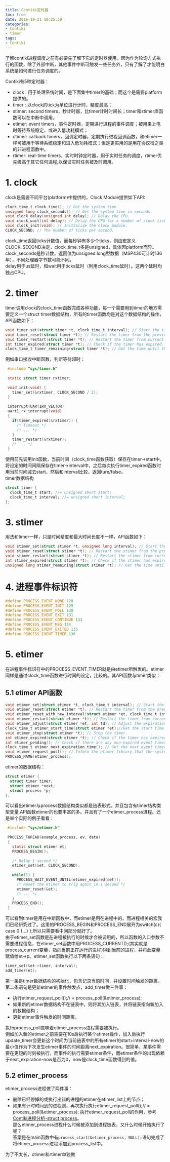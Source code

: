 ```yaml
---
title: Contiki定时器
toc: true
date: 2016-10-21 10:25:59
categories:
- Contiki
- timer
tags:
- Contiki
---
```


了解contiki进程调度之前有必要先了解下它的定时器使用。因为作为轮询方式执行的函数，除了外部中断，其他事件中断可触发一些任务外，只有了解了才能明白系统是如何进行任务调度的。

Contiki有5种定时器：
* clock : 用于处理系统时间，是下面集中timer的基础；而这个是需要platform提供的。
* timer : 以clock的tick为单位进行计时，精度最高；
* stimer: second timers，秒计时器，比timer计时时间长；timer和stimer库函数可以在中断中调用。
* etimer: event timers，事件定时器，定期进行进程的事件调度；被用来上电时等待系统稳定，或进入低功耗模式；
* ctimer: callback timers，回调定时器，定期执行进程回调函数，和etimer一样可被用于等待系统稳定和进入低功耗模式；但是更实用的是用在协议栈之类的非进程函数中。
* rtimer: real-time timers，实时时钟定时器，用于实时任务的调度，rtimer优先级高于其它任何进程,以保证实时任务被及时调用。

<!--more-->
# 1. clock  
clock是需要不同平台(platform)中提供的，Clock Module提供如下API:
``` c
clock_time_t clock_time(); // Get the system time. 
unsigned long clock_seconds(); // Get the system time in seconds. 
void clock_delay(unsigned int delay); // Delay the CPU. 
void clock_wait(int delay); // Delay the CPU for a number of clock ticks. 
void clock_init(void); // Initialize the clock module. 
CLOCK_SECOND; // The number of ticks per second.
```
clock_time返回ticks计数值，而每秒钟有多少个ticks，则由宏定义CLOCK_SECOND决定，clock_time_t多是unsigned，具体因platform而异。  
clock_seconds是秒计数，返回值为unsigned long型数据（MSP430可计时136年），不同处理器字节数可能不同。  
delay用于us延时，和wait用于ticks延时（利用clock_time延时）。这两个延时均独占CPU。

# 2. timer
timer调用clock的clock_time函数完成各种功能，每一个需要用到timer的地方需要定义一个struct timer数据结构，所有的timer函数均是对这个数据结构的操作，API函数如下：
``` c
void timer_set(struct timer *t, clock_time_t interval); // Start the timer.
void timer_reset(struct timer *t); // Restart the timer from the previous expiration time.
void timer_restart(struct timer *t); // Restart the timer from current time. 
int timer_expired(struct timer *t); // Check if the timer has expired. 
clock_time_t timer_remaining(struct timer *t); // Get the time until the timer expires.
```
例如串口接收中断函数，判断等待超时：
``` c
 #include "sys/timer.h"
 
 static struct timer rxtimer;
 
 void init(void) {
   timer_set(&rxtimer, CLOCK_SECOND / 2);
 }
 
 interrupt(UART1RX_VECTOR)
 uart1_rx_interrupt(void)
 {
   if(timer_expired(&rxtimer)) {
     /* Timeout */
     /* ... */
   }
   timer_restart(&rxtimer);
   /* ... */
 }
```
使用前先调用init函数，当前时间（clock_time函数获取）保存在timer->start中，将设定的时间间隔保存在timer->interval中，之后每次执行timer_expired函数时用当前时间减去start，然后和interval比较，返回ture/false。  
timer数据结构
``` c
struct timer {
  clock_time_t start; //= unsigned short start;
  clock_time_t interval; //= unsigned short interval; 
};
```
# 3. stimer
用法和timer一样，只是时间精度和最大时间长度不一样，API函数如下：
``` c
void stimer_set(struct stimer *t, unsigned long interval); // Start the timer.
void stimer_reset(struct stimer *t); // Restart the stimer from the previous expiration time.
void stimer_restart(struct stimer *t); // Restart the stimer from current time. 
int stimer_expired(struct stimer *t); // Check if the stimer has expired. 
unsigned long stimer_remaining(struct stimer *t); // Get the time until the timer expires.
```

# 4. 进程事件标识符
``` c
#define PROCESS_EVENT_NONE 128
#define PROCESS_EVENT_INIT 129
#define PROCESS_EVENT_POLL 130
#define PROCESS_EVENT_EXIT 131
#define PROCESS_EVENT_CONTINUE 133
#define PROCESS_EVENT_MSG 134
#define PROCESS_EVENT_EXITED 135
#define PROCESS_EVENT_TIMER 136
```

# 5. etimer
 在进程事件标识符中的PROCESS_EVENT_TIMER就是由etimer所触发的。etimer同样是通过clock_time函数进行时间的设定，比较的。其API函数与timer类似：
## 5.1 etimer API函数
 ``` c
void etimer_set(struct etimer *t, clock_time_t interval); // Start the timer.
void etimer_reset(struct etimer *t); // Restart the timer from the previous expiration time.
void etimer_reset_with_new_interval(struct etimer *et, clock_time_t interval);// Reset an event timer with a new interval.
void etimer_restart(struct etimer *t); // Restart the timer from current time. 
void etimer_adjust(struct etimer *et, int td); // Adjust the expiration time for an event timer.
clock_time_t etimer_start_time(struct etimer *et);//Get the start time for the event timer.
void etimer_stop(struct etimer *t); // Stop the timer. 
int etimer_expired(struct etimer *t); // Check if the timer has expired. 
int etimer_pending(); // Check if there are any non-expired event timers.
clock_time_t etimer_next_expiration_time(); // Get the next event timer expiration time.
void etimer_request_poll(); // Inform the etimer library that the system clock has changed.
PROCESS_NAME(etimer_process);
 ```  
etimer的数据结构：
``` c
struct etimer {
  struct timer timer;
  struct etimer *next;
  struct process *p;
};
```
可以看出etimer与process数据结构类似都是链表形式。并且包含有timer结构类型变量.API函数etimer的也要丰富的多。并且有了一个etimer_process进程。还是举个实际的例子看看：
``` c
 #include "sys/etimer.h"
 
 PROCESS_THREAD(example_process, ev, data)
 {
   static struct etimer et;
   PROCESS_BEGIN();
 
   /* Delay 1 second */
   etimer_set(&et, CLOCK_SECOND);
 
   while(1) {
     PROCESS_WAIT_EVENT_UNTIL(etimer_expired(&et));
     /* Reset the etimer to trig again in 1 second */
     etimer_reset(&et);
     /* ... */
   }
   PROCESS_END();
 }
```
可以看到timer是用在中断函数中，而etimer是用在进程中的。而进程相关的宏我们已经研究过了。这里的PROCESS_BEGIN和PROCESS_END展开为switch(c){ case 0:{...} };所以只需要看中间部分就好了。  
由于etimer_set函数是在进程被执行的时候才会被调用的，所以函数的入口参数不需要进程信息，在etimer_set函数中用PROCESS_CURRENT();(其实就是process_current变量，指向当前正在运行的进程)得到当前的进程，并将此变量赋值给et->p。etimer_set函数执行以下两条语句：
``` c
timer_set(&et->timer, interval);
add_timer(et);
```
第一条是timer数据结构的初始化，包含记录当前时间，并设置时间触发的距离。第二条语句是更新etimer的事件触发点，add_timer做三件事：
* 执行etimer_request_poll();// = process_poll(&etimer_process);
* 如果新的etimer数据结构不在链表中，则将其加入链表，并将链表指向新加入的数据结构；
* 更新etimer事件触发的时间距离。

执行process_poll意味着etimer_process进程需要被执行。  
例如加入新的etimer之前需要在10s后执行某个etimer操作，加入后执行update_timer会更新这个时间为当前链表中的所有etimer的start+interval-now的最小值作为下次发生etimer事件的时间距离next_expiration。很简单，某事件需要在更短的时刻被执行，而事件的执行需要etimer条件，而etimer条件的出现依赖于next_expiration-now是否为0，now是clock_time函数得到的值。

## 5.2 etimer_process
etimer_process进程做了两件事：
* 删除已经停掉的或执行出错的进程的etimer在etimer_list上的节点；
* 如果有计时时间到的进程则，再次执行执行etimer_request_poll();// = process_poll(&etimer_process);
执行etimer_request_poll的作用，参考[Contiki进程分析-struct process](https://xubovey.github.io/2016/10/20/161020-Contiki-process-analysis/)。  
那么etimer_process进程什么时候被添加到进程链表，又什么时候开始执行了呢？  
答案是在main函数中有`process_start(&etimer_process, NULL);`语句完成了将etimer_process进程添加到process_list中。

为了不太长，ctimer和rtimer单独做
